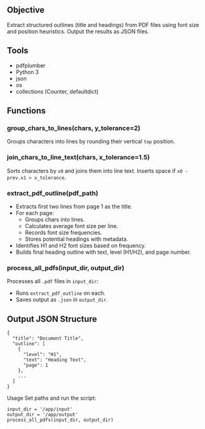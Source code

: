 ## Objective

Extract structured outlines (title and headings) from PDF files using font size and position heuristics. Output the results as JSON files.

## Tools

- pdfplumber
- Python 3
- json
- os
- collections (Counter, defaultdict)

## Functions

### group_chars_to_lines(chars, y_tolerance=2)
Groups characters into lines by rounding their vertical `top` position.

### join_chars_to_line_text(chars, x_tolerance=1.5)
Sorts characters by `x0` and joins them into line text. Inserts space if `x0 - prev.x1 > x_tolerance`.

### extract_pdf_outline(pdf_path)
- Extracts first two lines from page 1 as the title.
- For each page:
  - Groups chars into lines.
  - Calculates average font size per line.
  - Records font size frequencies.
  - Stores potential headings with metadata.
- Identifies H1 and H2 font sizes based on frequency.
- Builds final heading outline with text, level (H1/H2), and page number.

### process_all_pdfs(input_dir, output_dir)
Processes all `.pdf` files in `input_dir`:
- Runs `extract_pdf_outline` on each.
- Saves output as `.json` in `output_dir`.

## Output JSON Structure

```
{
  "title": "Document Title",
  "outline": [
    {
      "level": "H1",
      "text": "Heading Text",
      "page": 1
    },
    ...
  ]
}
```
Usage
Set paths and run the script:
```
input_dir = '/app/input'
output_dir = '/app/output'
process_all_pdfs(input_dir, output_dir)
```
